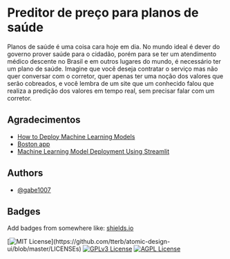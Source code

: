 # Preditor de preço para planos de saúde

Planos de saúde é uma coisa cara hoje em dia. No mundo ideal é dever do governo
prover saúde para o cidadão, porém para se ter um atendimento médico descente no Brasil e em outros lugares do mundo, 
é necessário ter um plano de saúde. Imagine que você deseja contratar o serviço mas não quer conversar com o corretor,
quer apenas ter uma noção dos valores que serão cobreados, e você lembra de um site que um conhecido falou que realiza a predição
dos valores em tempo real, sem precisar falar com um corretor.


## Agradecimentos

 - [How to Deploy Machine Learning Models](https://towardsdatascience.com/how-to-deploy-machine-learning-models-601f8c13ff45)
 - [Boston app](https://github.com/nik-rubixe/boston-webapp/blob/main/boston.py)
 - [Machine Learning Model Deployment Using Streamlit](https://www.youtube.com/watch?v=jL2ZRkSopBg&ab_channel=DataMites)


## Authors

- [@gabe1007](https://github.com/gabe1007)


## Badges

Add badges from somewhere like: [shields.io](https://shields.io/)

[![MIT License](https://img.shields.io/apm/l/atomic-design-ui.svg?)](https://github.com/tterb/atomic-design-ui/blob/master/LICENSEs)
[![GPLv3 License](https://img.shields.io/badge/License-GPL%20v3-yellow.svg)](https://opensource.org/licenses/)
[![AGPL License](https://img.shields.io/badge/license-AGPL-blue.svg)](http://www.gnu.org/licenses/agpl-3.0)
